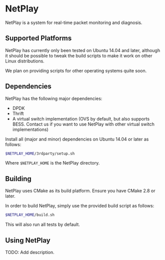 # NetPlay

NetPlay is a system for real-time packet monitoring and diagnosis.

## Supported Platforms

NetPlay has currently only been tested on Ubuntu 14.04 and later, although it
should be possible to tweak the build scripts to make it work on other Linux
distributions.

We plan on providing scripts for other operating systems quite soon.

## Dependencies

NetPlay has the following major dependencies:

* DPDK
* Thrift
* A virtual switch implementation (OVS by default, but also supports BESS.
  Contact us if you want to use NetPlay with other virtual switch 
  implementations)

Install all (major and minor) dependencies on Ubuntu 14.04 or later as follows:

```bash
$NETPLAY_HOME/3rdparty/setup.sh
```

Where `$NETPLAY_HOME` is the NetPlay directory.

## Building

NetPlay uses CMake as its build platform. Ensure you have CMake 2.8 or later.

In order to build NetPlay, simply use the provided build script as follows:

```bash
$NETPLAY_HOME/build.sh
```

This will also run all tests by default.

## Using NetPlay

TODO: Add description.

